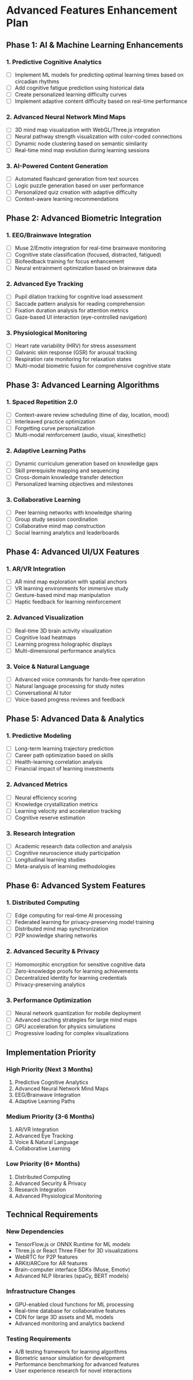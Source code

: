 # Advanced Features Enhancement Plan

## Phase 1: AI & Machine Learning Enhancements

### 1. Predictive Cognitive Analytics
- [ ] Implement ML models for predicting optimal learning times based on circadian rhythms
- [ ] Add cognitive fatigue prediction using historical data
- [ ] Create personalized learning difficulty curves
- [ ] Implement adaptive content difficulty based on real-time performance

### 2. Advanced Neural Network Mind Maps
- [ ] 3D mind map visualization with WebGL/Three.js integration
- [ ] Neural pathway strength visualization with color-coded connections
- [ ] Dynamic node clustering based on semantic similarity
- [ ] Real-time mind map evolution during learning sessions

### 3. AI-Powered Content Generation
- [ ] Automated flashcard generation from text sources
- [ ] Logic puzzle generation based on user performance
- [ ] Personalized quiz creation with adaptive difficulty
- [ ] Context-aware learning recommendations

## Phase 2: Advanced Biometric Integration

### 1. EEG/Brainwave Integration
- [ ] Muse 2/Emotiv integration for real-time brainwave monitoring
- [ ] Cognitive state classification (focused, distracted, fatigued)
- [ ] Biofeedback training for focus enhancement
- [ ] Neural entrainment optimization based on brainwave data

### 2. Advanced Eye Tracking
- [ ] Pupil dilation tracking for cognitive load assessment
- [ ] Saccade pattern analysis for reading comprehension
- [ ] Fixation duration analysis for attention metrics
- [ ] Gaze-based UI interaction (eye-controlled navigation)

### 3. Physiological Monitoring
- [ ] Heart rate variability (HRV) for stress assessment
- [ ] Galvanic skin response (GSR) for arousal tracking
- [ ] Respiration rate monitoring for relaxation states
- [ ] Multi-modal biometric fusion for comprehensive cognitive state

## Phase 3: Advanced Learning Algorithms

### 1. Spaced Repetition 2.0
- [ ] Context-aware review scheduling (time of day, location, mood)
- [ ] Interleaved practice optimization
- [ ] Forgetting curve personalization
- [ ] Multi-modal reinforcement (audio, visual, kinesthetic)

### 2. Adaptive Learning Paths
- [ ] Dynamic curriculum generation based on knowledge gaps
- [ ] Skill prerequisite mapping and sequencing
- [ ] Cross-domain knowledge transfer detection
- [ ] Personalized learning objectives and milestones

### 3. Collaborative Learning
- [ ] Peer learning networks with knowledge sharing
- [ ] Group study session coordination
- [ ] Collaborative mind map construction
- [ ] Social learning analytics and leaderboards

## Phase 4: Advanced UI/UX Features

### 1. AR/VR Integration
- [ ] AR mind map exploration with spatial anchors
- [ ] VR learning environments for immersive study
- [ ] Gesture-based mind map manipulation
- [ ] Haptic feedback for learning reinforcement

### 2. Advanced Visualization
- [ ] Real-time 3D brain activity visualization
- [ ] Cognitive load heatmaps
- [ ] Learning progress holographic displays
- [ ] Multi-dimensional performance analytics

### 3. Voice & Natural Language
- [ ] Advanced voice commands for hands-free operation
- [ ] Natural language processing for study notes
- [ ] Conversational AI tutor
- [ ] Voice-based progress reviews and feedback

## Phase 5: Advanced Data & Analytics

### 1. Predictive Modeling
- [ ] Long-term learning trajectory prediction
- [ ] Career path optimization based on skills
- [ ] Health-learning correlation analysis
- [ ] Financial impact of learning investments

### 2. Advanced Metrics
- [ ] Neural efficiency scoring
- [ ] Knowledge crystallization metrics
- [ ] Learning velocity and acceleration tracking
- [ ] Cognitive reserve estimation

### 3. Research Integration
- [ ] Academic research data collection and analysis
- [ ] Cognitive neuroscience study participation
- [ ] Longitudinal learning studies
- [ ] Meta-analysis of learning methodologies

## Phase 6: Advanced System Features

### 1. Distributed Computing
- [ ] Edge computing for real-time AI processing
- [ ] Federated learning for privacy-preserving model training
- [ ] Distributed mind map synchronization
- [ ] P2P knowledge sharing networks

### 2. Advanced Security & Privacy
- [ ] Homomorphic encryption for sensitive cognitive data
- [ ] Zero-knowledge proofs for learning achievements
- [ ] Decentralized identity for learning credentials
- [ ] Privacy-preserving analytics

### 3. Performance Optimization
- [ ] Neural network quantization for mobile deployment
- [ ] Advanced caching strategies for large mind maps
- [ ] GPU acceleration for physics simulations
- [ ] Progressive loading for complex visualizations

## Implementation Priority

### High Priority (Next 3 Months)
1. Predictive Cognitive Analytics
2. Advanced Neural Network Mind Maps
3. EEG/Brainwave Integration
4. Adaptive Learning Paths

### Medium Priority (3-6 Months)
1. AR/VR Integration
2. Advanced Eye Tracking
3. Voice & Natural Language
4. Collaborative Learning

### Low Priority (6+ Months)
1. Distributed Computing
2. Advanced Security & Privacy
3. Research Integration
4. Advanced Physiological Monitoring

## Technical Requirements

### New Dependencies
- TensorFlow.js or ONNX Runtime for ML models
- Three.js or React Three Fiber for 3D visualizations
- WebRTC for P2P features
- ARKit/ARCore for AR features
- Brain-computer interface SDKs (Muse, Emotiv)
- Advanced NLP libraries (spaCy, BERT models)

### Infrastructure Changes
- GPU-enabled cloud functions for ML processing
- Real-time database for collaborative features
- CDN for large 3D assets and ML models
- Advanced monitoring and analytics backend

### Testing Requirements
- A/B testing framework for learning algorithms
- Biometric sensor simulation for development
- Performance benchmarking for advanced features
- User experience research for novel interactions
